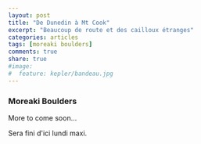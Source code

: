 ```yaml
---
layout: post
title: "De Dunedin à Mt Cook"
excerpt: "Beaucoup de route et des cailloux étranges"
categories: articles
tags: [moreaki boulders]
comments: true
share: true
#image:
#  feature: kepler/bandeau.jpg
---
```


### Moreaki Boulders

More to come soon...

Sera fini d'ici lundi maxi.